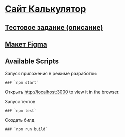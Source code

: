 
# [Сайт Калькулятор](https://calculator-app.website.yandexcloud.net/)

## [Тестовое задание (описание)](https://sendsay.notion.site/Frontend-e378a45c3a934dafb6e44f79da2a0040)

## [Макет Figma](https://www.figma.com/file/pdYzuOkvXY3Q00YRAMsLuz/Calculator-Constructor?node-id=0%3A1&t=rmhajEDDwzsf9gyK-0)
## Available Scripts

Запуск приложения в режиме разработки:
```
### `npm start`
```

Открыть [http://localhost:3000](http://localhost:3000) to view it in the browser.


Запуcк тестов
```
### `npm test`
```

Создать билд
```
### `npm run build`
```